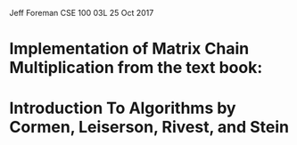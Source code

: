 Jeff Foreman 
CSE 100 03L
25 Oct 2017

# Implementation of Matrix Chain Multiplication from the text book:
# Introduction To Algorithms by Cormen, Leiserson, Rivest, and Stein
